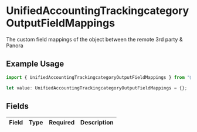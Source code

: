 # UnifiedAccountingTrackingcategoryOutputFieldMappings

The custom field mappings of the object between the remote 3rd party & Panora

## Example Usage

```typescript
import { UnifiedAccountingTrackingcategoryOutputFieldMappings } from "@panora/sdk/models/components";

let value: UnifiedAccountingTrackingcategoryOutputFieldMappings = {};
```

## Fields

| Field       | Type        | Required    | Description |
| ----------- | ----------- | ----------- | ----------- |